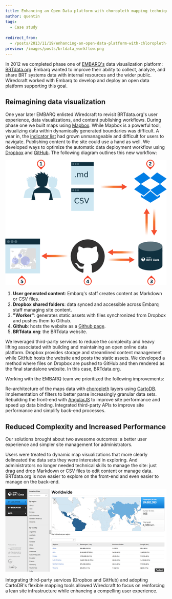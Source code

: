 ```yaml
---
title: Enhancing an Open Data platform with choropleth mapping techniques and third-party services
author: quentin
tags:
  - Case study

redirect_from:
  - /posts/2013/11/19/enhancing-an-open-data-platform-with-chloropleth-mapping-techniques-and-third-party-services.html
preview: /images/posts/brtdata_workflow.png
---
```


In 2012 we completed phase one of [EMBARQ's](http://www.embarq.org/) data visualization platform: [BRTdata.org](http://brtdata.org/). Embarq wanted to improve their ability to collect, analyze, and share BRT systems data with internal resources and the wider public. Wiredcraft worked with Embarq to develop and deploy an open data platform supporting this goal.

<!--more-->

## Reimagining data visualization

One year later EMBARQ enlisted Wiredcraft to revisit BRTdata.org's user experience, data visualizations, and content publishing workflows.
During phase one we built maps using [Mapbox](https://www.mapbox.com/). While Mapbox is a powerful tool, visualizing data within dynamically generated boundaries was difficult. A year in, the [indicator list](http://brtdata.org/#/indicators) had grown unmanageable and difficult for users to navigate. Publishing content to the site could use a hand as well. We developed ways to optimize the automatic data deployment workflow using [Dropbox](https://www.dropbox.com/) and [GitHub](https://github.com). The following diagram outlines this new workflow:

<p align='center'><img alt='BRTdata workflow' src='/images/posts/brtdata_workflow.png'/></p>

1. **User generated content**: Embarq's staff creates content as Markdown or CSV files.
2. **Dropbox shared folders**: data synced and accessible across Embarq staff managing site content.
3. **"Worker"**: generates static assets with files synchronized from Dropbox and pushes them to Github.
4. **Github**: hosts the website as a [Github page](http://pages.github.com/).
5. **BRTdata.org**: the BRTdata website.

We leveraged third-party services to reduce the complexity and heavy lifting associated with building and maintaining an open online data platform. Dropbox provides storage and streamlined content management while GitHub hosts the website and posts the static assets. We developed a method where files on Dropbox are pushed to GitHub and then rendered as the final standalone website. In this case, BRTdata.org.

Working with the EMBARQ team we prioritized the following improvements:

Re-architecture of the maps data with [choropleth](http://en.wikipedia.org/wiki/Choropleth_map) layers using [CartoDB](http://cartodb.com/).
Implementation of filters to better parse increasingly granular data sets.
Rebuilding the front-end with [AngularJS](http://angularjs.org/) to improve site performance and speed up data binding.
Integrated third-party APIs to improve site performance and simplify back-end processes.

## Reduced Complexity and Increased Performance

Our solutions brought about two awesome outcomes: a better user experience and simpler site management for administrators.

Users were treated to dynamic map visualizations that more clearly delineated the data sets they were interested in exploring. And administrators no longer needed technical skills to manage the site: just drag and drop Markdown or CSV files to edit content or manage data. BRTdata.org is now easier to explore on the front-end and even easier to manage on the back-end.

<p align='center'><img alt='BRTdata workflow' src='/images/posts/brtdata_after.png'/></p>

Integrating third-party services (Dropbox and GitHub) and adopting CartoDB's flexible mapping tools allowed Wiredcraft to focus on reinforcing a lean site infrastructure while enhancing a compelling user experience.
